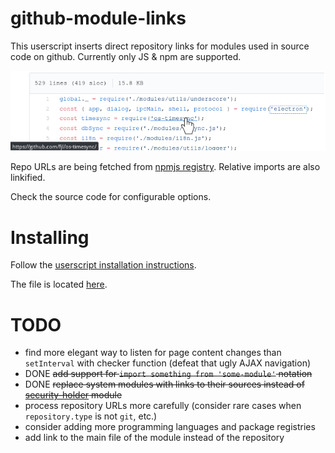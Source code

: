 # github-module-links

This userscript inserts direct repository links for modules used in source code on github. Currently only JS & npm are supported.

![Preview](preview.png)

Repo URLs are being fetched from [npmjs registry](https://registry.npmjs.org/). Relative imports are also linkified.

Check the source code for configurable options.

# Installing

Follow the [userscript installation instructions](https://github.com/OpenUserJs/OpenUserJS.org/wiki/Userscript-Beginners-HOWTO#how-do-i-get-going).

The file is located [here](https://github.com/8084/github-module-links/raw/master/build/github-module-links.user.js).


# TODO

- find more elegant way to listen for page content changes than `setInterval` with checker function (defeat that ugly AJAX navigation)
- DONE ~~add support for `import something from 'some-module'` notation~~
- DONE ~~replace system modules with links to their sources instead of [security-holder](https://github.com/npm/security-holder/) module~~
- process repository URLs more carefully (consider rare cases when `repository.type` is not `git`, etc.)
- consider adding more programming languages and package registries
- add link to the main file of the module instead of the repository